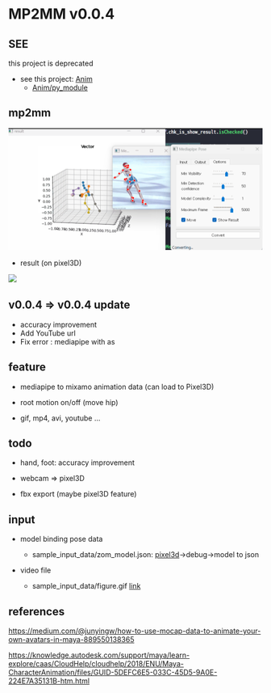 # **MP2MM v0.0.4**

## SEE

this project is deprecated

- see this project: [Anim](https://github.com/Nor-s/Anim)
    - [Anim/py_module](https://github.com/Nor-s/Anim/tree/master/py_module)



## mp2mm

![](./screenshot/cap.png)

-   result (on pixel3D)

![](./screenshot/animation_2.gif)

## v0.0.4 => v0.0.4 update

- accuracy improvement
- Add YouTube url
- Fix error : mediapipe with as

## feature

-   mediapipe to mixamo animation data (can load to Pixel3D)

-   root motion on/off (move hip)

-   gif, mp4, avi, youtube ...

## todo

-   hand, foot: accuracy improvement

-   webcam => pixel3D

-   fbx export (maybe pixel3D feature)

## input

-   model binding pose data

    -   sample_input_data/zom_model.json: [pixel3d](https://github.com/Nor-s/Pixel3D)->debug->model to json

-   video file
    -   sample_input_data/figure.gif [link](https://news.yahoo.com/gif-guide-figure-skaters-39-jumps-olympics-171900531.html)

## references

https://medium.com/@junyingw/how-to-use-mocap-data-to-animate-your-own-avatars-in-maya-889550138365

https://knowledge.autodesk.com/support/maya/learn-explore/caas/CloudHelp/cloudhelp/2018/ENU/Maya-CharacterAnimation/files/GUID-5DEFC6E5-033C-45D5-9A0E-224E7A35131B-htm.html
